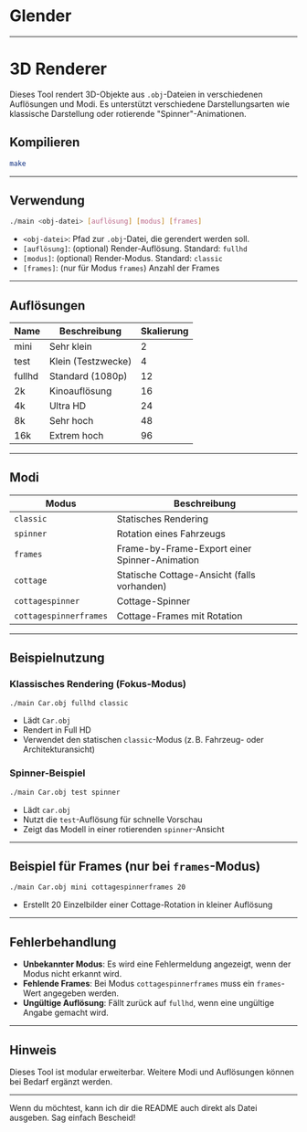 # Glender
---

#  3D Renderer

Dieses Tool rendert 3D-Objekte aus `.obj`-Dateien in verschiedenen Auflösungen und Modi. Es unterstützt verschiedene Darstellungsarten wie klassische Darstellung oder rotierende "Spinner"-Animationen.

## Kompilieren

```bash
make
```

---

## Verwendung

```bash
./main <obj-datei> [auflösung] [modus] [frames]
```

* `<obj-datei>`: Pfad zur `.obj`-Datei, die gerendert werden soll.
* `[auflösung]`: (optional) Render-Auflösung. Standard: `fullhd`
* `[modus]`: (optional) Render-Modus. Standard: `classic`
* `[frames]`: (nur für Modus `frames`) Anzahl der Frames

---

## Auflösungen

| Name   | Beschreibung       | Skalierung |
| ------ | ------------------ | ---------- |
| mini   | Sehr klein         | 2          |
| test   | Klein (Testzwecke) | 4          |
| fullhd | Standard (1080p)   | 12         |
| 2k     | Kinoauflösung      | 16         |
| 4k     | Ultra HD           | 24         |
| 8k     | Sehr hoch          | 48         |
| 16k    | Extrem hoch        | 96         |

---

## Modi

| Modus                  | Beschreibung                                  |
| ---------------------- | --------------------------------------------- |
| `classic`              | Statisches Rendering                          |
| `spinner`              | Rotation eines Fahrzeugs                      |
| `frames`               | Frame-by-Frame-Export einer Spinner-Animation |
| `cottage`              | Statische Cottage-Ansicht (falls vorhanden)   |
| `cottagespinner`       | Cottage-Spinner                               |
| `cottagespinnerframes` | Cottage-Frames mit Rotation                   |

---

## Beispielnutzung

### Klassisches Rendering (Fokus-Modus)

```bash
./main Car.obj fullhd classic
```

* Lädt `Car.obj`
* Rendert in Full HD
* Verwendet den statischen `classic`-Modus (z. B. Fahrzeug- oder Architekturansicht)

### Spinner-Beispiel

```bash
./main Car.obj test spinner
```

* Lädt `car.obj`
* Nutzt die `test`-Auflösung für schnelle Vorschau
* Zeigt das Modell in einer rotierenden `spinner`-Ansicht

---

## Beispiel für Frames (nur bei `frames`-Modus)

```bash
./main Car.obj mini cottagespinnerframes 20
```

* Erstellt 20 Einzelbilder einer Cottage-Rotation in kleiner Auflösung

---

##  Fehlerbehandlung

* **Unbekannter Modus**: Es wird eine Fehlermeldung angezeigt, wenn der Modus nicht erkannt wird.
* **Fehlende Frames**: Bei Modus `cottagespinnerframes` muss ein `frames`-Wert angegeben werden.
* **Ungültige Auflösung**: Fällt zurück auf `fullhd`, wenn eine ungültige Angabe gemacht wird.

---


## Hinweis

Dieses Tool ist modular erweiterbar. Weitere Modi und Auflösungen können bei Bedarf ergänzt werden.

---

Wenn du möchtest, kann ich dir die README auch direkt als Datei ausgeben. Sag einfach Bescheid!
